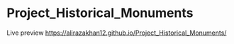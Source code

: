 # Project_Historical_Monuments
Live preview https://alirazakhan12.github.io/Project_Historical_Monuments/
